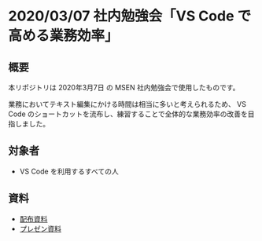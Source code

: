 2020/03/07 社内勉強会「VS Code で高める業務効率」
===

## 概要

本リポジトリは 2020年3月7日 の MSEN 社内勉強会で使用したものです。

業務においてテキスト編集にかける時間は相当に多いと考えられるため、 VS Code のショートカットを流布し、練習することで全体的な業務効率の改善を目指しました。

## 対象者

- VS Code を利用するすべての人

## 資料

- [配布資料](./instruction.md)
- [プレゼン資料](./presentation.md)
